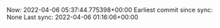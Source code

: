Now: 2022-04-06 05:37:44.775398+00:00 Earliest commit since sync: None Last sync: 2022-04-06 01:16:06+00:00
